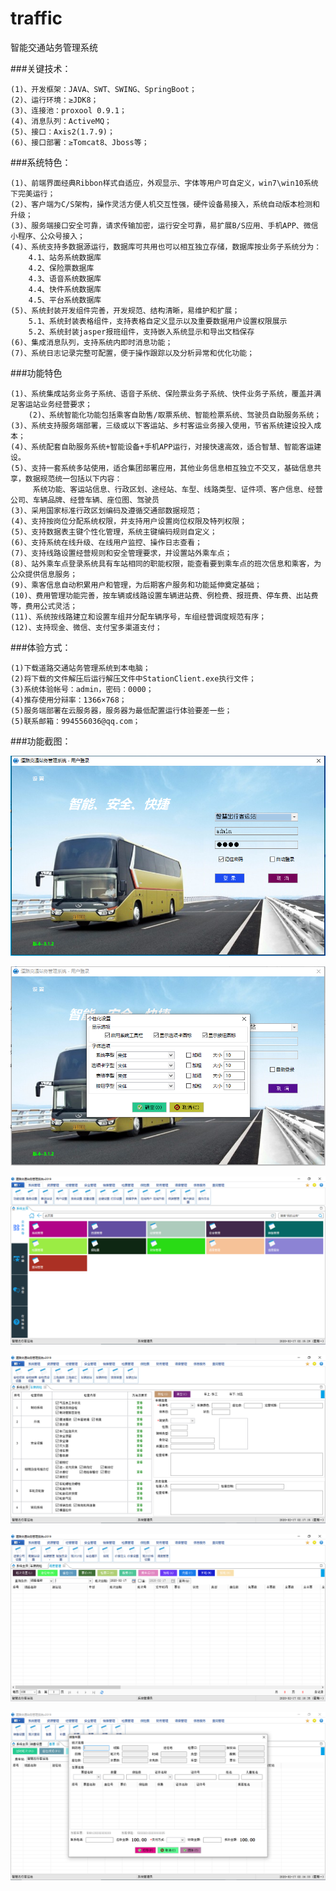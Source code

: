 # traffic
智能交通站务管理系统

###关键技术：

	(1)、开发框架：JAVA、SWT、SWING、SpringBoot；
	(2)、运行环境：≥JDK8；
	(3)、连接池：proxool 0.9.1；
	(4)、消息队列：ActiveMQ；
	(5)、接口：Axis2(1.7.9)；
	(6)、接口部署：≥Tomcat8、Jboss等；
	
###系统特色：

	(1)、前端界面经典Ribbon样式自适应，外观显示、字体等用户可自定义，win7\win10系统下完美运行；
	(2)、客户端为C/S架构，操作灵活方便人机交互性强，硬件设备易接入，系统自动版本检测和升级；
	(3)、服务端接口安全可靠，请求传输加密，运行安全可靠，易扩展B/S应用、手机APP、微信小程序、公众号接入；
	(4)、系统支持多数据源运行，数据库可共用也可以相互独立存储，数据库按业务子系统分为：
		4.1、站务系统数据库
		4.2、保险票数据库
		4.3、语音系统数据库
		4.4、快件系统数据库
		4.5、平台系统数据库
	(5)、系统封装开发组件完善，开发规范、结构清晰，易维护和扩展；
  		5.1、系统封装表格组件，支持表格自定义显示以及重要数据用户设置权限展示
  		5.2、系统封装jasper报班组件，支持嵌入系统显示和导出文档保存
	(6)、集成消息队列，支持系统内即时消息功能；
	(7)、系统日志记录完整可配置，便于操作跟踪以及分析异常和优化功能；

###功能特色

	(1)、系统集成站务业务子系统、语音子系统、保险票业务子系统、快件业务子系统，覆盖并满足客运站业务经营要求；
        (2)、系统智能化功能包括乘客自助售/取票系统、智能检票系统、驾驶员自助服务系统；
	(3)、系统支持服务端部署，三级或以下客运站、乡村客运业务接入使用，节省系统建设投入成本；
	(4)、系统配套自助服务系统+智能设备+手机APP运行，对接快速高效，适合智慧、智能客运建设。
	(5)、支持一套系统多站使用，适合集团部署应用，其他业务信息相互独立不交叉，基础信息共享，数据规范统一包括以下内容：
	     系统功能、客运站信息、行政区划、途经站、车型、线路类型、证件项、客户信息、经营公司、车辆品牌、经营车辆、座位图、驾驶员
	(3)、采用国家标准行政区划编码及遵循交通部数据规范；
	(4)、支持按岗位分配系统权限，并支持用户设置岗位权限及特列权限；
	(5)、支持数据表主键个性化管理，系统主键编码规则自定义；
	(6)、支持系统在线升级、在线用户监控、操作日志查看；
	(7)、支持线路设置经营规则和安全管理要求，并设置站外乘车点；
	(8)、站外乘车点登录系统具有车站相同的职能权限，能查看要到乘车点的班次信息和乘客，为公众提供信息服务；
	(9)、乘客信息自动积累用户和管理，为后期客户服务和功能延伸奠定基础；
	(10)、费用管理功能完善，按车辆或线路设置车辆进站费、例检费、报班费、停车费、出站费等，费用公式灵活；
	(11)、系统按线路建立和设置车组并分配车辆序号，车组经营调度规范有序；
	(12)、支持现金、微信、支付宝多渠道支付；

	
###体验方式：

	(1)下载道路交通站务管理系统到本电脑；
	(2)将下载的文件解压后运行解压文件中StationClient.exe执行文件；
	(3)系统体验帐号：admin，密码：0000；
	(4)推存使用分辩率：1366×768；
	(5)服务端部署在云服务器，服务器为最低配置运行体验要差一些；
	(5)联系邮箱：994556036@qq.com；


###功能截图：

![image](https://github.com/ChongqingChiMa/traffic/blob/master/1.png)

![image](https://github.com/ChongqingChiMa/traffic/blob/master/2.png)

![image](https://github.com/ChongqingChiMa/traffic/blob/master/3.png)

![image](https://github.com/ChongqingChiMa/traffic/blob/master/4.png)

![image](https://github.com/ChongqingChiMa/traffic/blob/master/5.png)

![image](https://github.com/ChongqingChiMa/traffic/blob/master/6.png)
